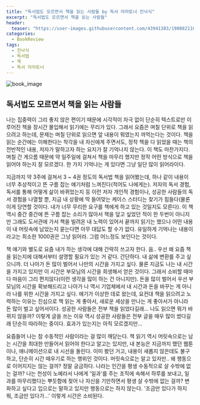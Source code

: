 ```yaml
---
title: "독서법도 모르면서 책을 읽는 사람들 by 독서 마라토너 진낙식"
excerpt: "독서법도 모르면서 책을 읽는 사람들"
header:
  teaser: "https://user-images.githubusercontent.com/43941383/190882110-fcced78a-f48b-4183-9f3d-619f896cd210.png"
categories:
  - BookReview
tags:
  - 진낙식
  - 독서법
  - 책
  - 독서 마라토너
---
```


![book_image](https://user-images.githubusercontent.com/43941383/190882110-fcced78a-f48b-4183-9f3d-619f896cd210.png)

## 독서법도 모르면서 책을 읽는 사람들 

나는 집중력이 그리 좋지 않은 편이기 때문에 시각적이 자극 없이 단순히 텍스트로만 이루어진 책을 장시간 몰입해서 읽기에는 무리가 있다. 그래서 요즘은 며칠 단위로 책을 읽으려고 하는데, 문제는 며칠 단위로 읽으면 앞 내용이 뭐였는지 까먹는다는 것이다. 책을 읽는 순간에는 이해한다는 착각을 내 자신에게 주면서도, 정작 책을 다 읽었을 때는 책의 전반적인 내용, 저자가 말하고자 하는 요지가 잘 기억나지 않는다. 이 책도 마찬가지다. 며칠 간 게으름 때문에 약 일주일에 걸쳐서 책을 마무리 했지만 정작 어떤 방식으로 책을 읽어야 하는지 잘 모르겠다. 한 가지 기억나는 게 있다면 그냥 일단 많이 읽어라이다. 

지금까지 약 3주에 걸쳐서 3 ~ 4권 정도의 독서법 책을 읽어봤는데, 하나 같이 내용이 너무 추상적이고 뜬 구름 잡는 얘기처럼 느껴진다(적어도 나에게는). 저자의 독서 경험, 독서를 통해 어떻게 삶이 바뀌었는지 등 이런 저자 개인적 경험이나, 성공한 사람들의 독서 경험을 나열할 뿐, 지금 내 상황에 딱 들어맞는 케이스 스터디는 찾기가 힘들다(물론 이게 당연할 것이다. 내가 너무 무리한 요구를 책에게 하고 있는 것일지도 모른다). 이 책 역시 중간 중간에 뜬 구름 잡는 소리가 많아서 책을 덮고 싶었던 적이 한 두번이 아니지만 그래도 도서관에 가서 책을 빌려온 내 노력이 있어서 끝까지 읽기는 했으나 어떤 내용이 내 머릿속에 남았는지 묻는다면 아무 대답도 할 수가 없다. 유일하게 기억나는 내용이라고는 최소한 1000권은 그냥 읽어라. 그럼 어느정도 보인다는 것이다.

책 얘기와 별도로 요즘 내가 하는 생각에 대해 간략히 쓰고자 한다. 음.. 우선 왜 요즘 책을 읽는지에 대해서부터 설명할 필요가 있는 거 같다. 간단하다. 내 삶에 변환를 주고 싶으니까. 더 나아가 돈 많이 벌어서 나만의 시간을 가지고 싶다. 물론 지금도 나는 내 시간을 가지고 있지만 이 시간은 부모님의 시간을 희생해서 얻은 것이다. 그래서 소비할 때마다 마음이 그리 편치않다(이런 생각을 많이 하는 건 아니지만). 돈을 많이 벌어서 우선 부모님의 시간을 확보해드리고 나아가 나 역시 기업체에서 내 시간과 돈을 바꾸는 게 아니라 나를 위한 시간을 가지고 싶다. 얘기가 이상한 데로 왔는데, 요컨대 책을 읽으려고 노력하는 이유는 진심으로 책 읽는 게 좋아서, 새로운 세상을 만나는 게 좋아서가 아니라 돈 많이 벌고 싶어서이다. 성공한 사람들은 전부 책을 읽었다길래... 나도 읽으면 뭐가 바뀌지 않을까? 이렇게 글을 쓰는 이유 역시 성공한 사람들은 전부 글을 매우 많이 썼다길래 단순히 따라하는 중이다. 효과가 있는지는 아직 모르겠지만... 

요즘들어 나는 참 수동적인 사람이라는 걸 많이 깨닫는다. 책 읽기 역시 머릿속으로는 남는 시간을 최대한 만들어서 읽어야 한다고 알고는 있지만, 내 본능은 지금까지 했던 웹툰이나, 애니메이션으로 내 시선을 돌린다. 이미 봤던 거고, 내용이 새롭지 않은데도 불구하고, 단순히 시간 떼우기로 하는 행위인 것이다. 머릿속으로는 알고 있자만.. 왜 행동으로 이어지지는 않는 걸까? 정말 궁금하다. 나라는 인간을 평생 수동적으로 살 수밖에 없는 걸까? 나는 천성이 노예라서 나에게 '일과'를 주는 조직에 속해서 하루를 보내고, 일과를 마무리했다는 뿌듯함에 젖어 나 자신을 기만하면서 평생 살 수밖에 없는 걸까? 변화하고 싶다고 입으로는 말하고 있지만 행동으로는 하지 않는다. '조금만 있다가 하지 뭐, 조금만 있다가...' 이렇게 시간은 소비된다.
